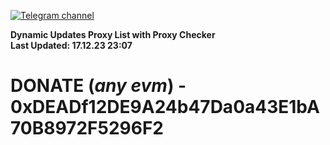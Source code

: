 [![Telegram channel](https://img.shields.io/endpoint?url=https://runkit.io/damiankrawczyk/telegram-badge/branches/master?url=https://t.me/n4z4v0d)](https://t.me/n4z4v0d) 

**Dynamic Updates Proxy List with Proxy Checker**  
**Last Updated: 17.12.23 23:07**

# DONATE (_any evm_) - 0xDEADf12DE9A24b47Da0a43E1bA70B8972F5296F2
